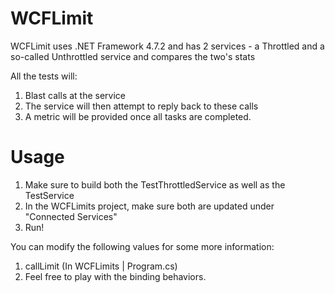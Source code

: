 # WCFLimit

WCFLimit uses .NET Framework 4.7.2 and has 2 services - a Throttled and a so-called Unthrottled service and compares the two's stats

All the tests will:
1. Blast calls at the service
2. The service will then attempt to reply back to these calls
3. A metric will be provided once all tasks are completed.

# Usage

1. Make sure to build both the TestThrottledService as well as the TestService
2. In the WCFLimits project, make sure both are updated under "Connected Services"
3. Run!

You can modify the following values for some more information:
1. callLimit (In WCFLimits | Program.cs)
2. Feel free to play with the binding behaviors.
